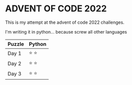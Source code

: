 # ADVENT OF CODE 2022

This is my attempt at the advent of code 2022 challenges.

I'm writing it in python... because screw all other languages

| Puzzle | Python |
|--------|--------|
| Day 1 | :star: :star: |
| Day 2 | :star: :star: |
| Day 3 | :star: :star: |
